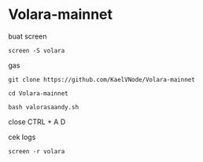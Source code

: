# Volara-mainnet

buat screen
```
screen -S volara

```
gas
```
git clone https://github.com/KaelVNode/Volara-mainnet
```
```
cd Volara-mainnet
```
```
bash valorasaandy.sh
```
close CTRL + A D

cek logs 

```
screen -r volara
```
